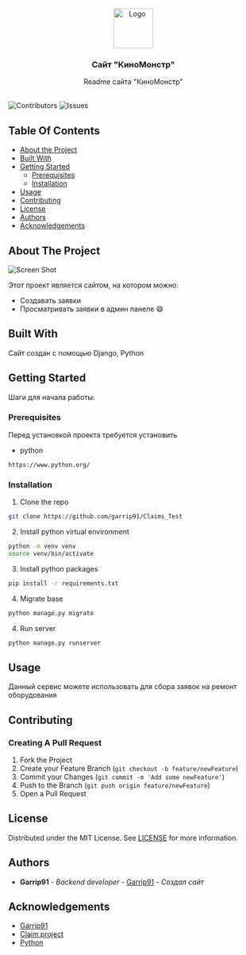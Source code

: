 <br/>
<p align="center">
  <a href="https://github.com/garrip91/KINOMONSTER">
    <img src="images/logo.png" alt="Logo" width="80" height="80">
  </a>

  <h3 align="center">Сайт "КиноМонстр"</h3>

  <p align="center">
    Readme сайта "КиноМонстр"
    <br/>
    <br/>
  </p>
</p>

![Contributors](https://img.shields.io/github/contributors/Garrip91/Claims_Test?color=dark-green) ![Issues](https://img.shields.io/github/issues/Garrip91/Claims_Test) 

## Table Of Contents

* [About the Project](#about-the-project)
* [Built With](#built-with)
* [Getting Started](#getting-started)
  * [Prerequisites](#prerequisites)
  * [Installation](#installation)
* [Usage](#usage)
* [Contributing](#contributing)
* [License](#license)
* [Authors](#authors)
* [Acknowledgements](#acknowledgements)

## About The Project

![Screen Shot](images/screenshot.png)

Этот проект является сайтом, на котором можно:


* Создавать заявки
* Просматривать заявки в админ панеле :smile:

## Built With

Сайт создан с помощью Django, Python

## Getting Started

Шаги для начала работы:

### Prerequisites

Перед установкой проекта требуется установить

* python

```
https://www.python.org/
```

### Installation

1. Clone the repo

```sh
git clone https://github.com/garrip91/Claims_Test
```


2. Install python virtual environment

```sh
python -m venv venv
source venv/bin/activate
```

3. Install python packages

```sh
pip install -r requirements.txt
```

4. Migrate base

```sh
python manage.py migrate
```

4. Run server

```sh
python manage.py runserver
```

## Usage

Данный сервис можете использовать для сбора заявок на ремонт оборудования

## Contributing



### Creating A Pull Request

1. Fork the Project
2. Create your Feature Branch (`git checkout -b feature/newFeature`)
3. Commit your Changes (`git commit -m 'Add some newFeature'`)
4. Push to the Branch (`git push origin feature/newFeature`)
5. Open a Pull Request

## License

Distributed under the MIT License. See [LICENSE](https://github.com/Garrip91/Claims_Test/blob/main/LICENSE.md) for more information.

## Authors

* **Garrip91** - *Backend developer* - [Garrip91](https://github.com/garrip91) - *Создал сайт*

## Acknowledgements

* [Garrip91](https://github.com/garrip91)
* [Claim project](https://github.com/garrip91/Claims_Test)
* [Python](https://www.python.org/)
